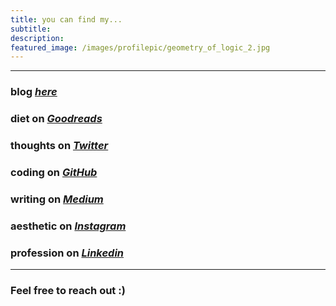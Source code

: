 ```yaml
---
title: you can find my...
subtitle: 
description: 
featured_image: /images/profilepic/geometry_of_logic_2.jpg
---
```


---

### blog *[here](https://mundyreimer.github.io/)*
### diet on *[Goodreads](https://www.goodreads.com/user/show/82897656-mundy-reimer)*
### thoughts on *[Twitter](https://twitter.com/MondayRhymer)*
### coding on *[GitHub](https://github.com/mundyreimer)*
### writing on *[Medium](https://medium.com/@mundyreimer)*
### aesthetic on *[Instagram](https://www.instagram.com/l.grammars)*
### profession on *[Linkedin](https://www.linkedin.com/in/mundyreimer)*

---

### Feel free to reach out :)